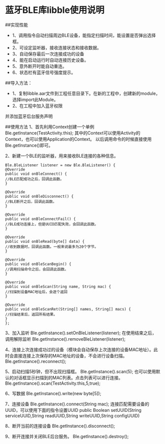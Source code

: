 #  蓝牙BLE库libble使用说明





##实现性能
- 1、调用指令自动扫描周边BLE设备，能指定扫描时间，能设置是否弹出选择框。
- 2、可设定监听器，接收连接状态和接收数据。
- 3、自动保存最后一次连接成功的设备
- 4、能在启动运行时自动连接历史设备。
- 5、意外断开时能自动重连。
- 6、状态栏有蓝牙信号强度提示。


##导入方法：
- 1、复制libble.aar文件到工程任意目录下。在新的工程中，创建新的module，选择import此Module。
- 2、在工程中加入蓝牙权限

<uses-permission android:name="android.permission.BLUETOOTH"/>
<uses-permission android:name="android.permission.BLUETOOTH_ADMIN"/>
并添加蓝牙后台服务声明
<service android:name="com.xs.libble.BleService"/>


##使用方法
1、首先利用Context创建一个单例
Ble.getInstance(TestActivity.this);
其中的Context可以使用Activity的Context，也可以使用Application的Context。
以后调用命令的时候直接使用Ble.getInstance()即可。

2、新建一个BLE的监听器，用来接收BLE连接的各种信息。

    Ble.BleListener listener = new Ble.BleListener() {
    @Override
    public void onBleConnect() {
    //BLE匹配成功之后，回调此函数。
    }
    
    @Override
    public void onBleDisconnect() {
    //BLE断开之后，回调此函数。
    }
    
    @Override
    public void onBleConnectFail() {
    //BLE成功连接上，但是UUID匹配失败，会回调此函数。
    }
    
    @Override
    public void onBleRead(byte[] data) {
    //收到数据时，回调此函数。一般来说最多为20个字节。
    }
    
    @Override
    public void onBleScanBegin() {
    //调用扫描命令之后，会回调此函数。
    }
    
    @Override
    public void onBleScan(String name, String mac) {
    //扫描到设备MAC地址后，会逐个返回
    }
    
    @Override
    public void onBleScanRet(String[] names, String[] macs) {
    //扫描结束后，返回所有结果。
    }
    };

3、加入监听
Ble.getInstance().setOnBleListener(listener);
在使用结束之后，调用解除监听
Ble.getInstance().removeBleListener(listener);

4、连接上次连接成功过的设备（模块会自动保存上次连接的设备MAC地址）。此时会直接连接上次保存的MAC地址的设备，不会进行设备扫描。
Ble.getInstance().reconnect();

5、启动扫描5秒钟，但不出现扫描框。
Ble.getInstance().scan(5);
也可以使用默认的对话框显示扫描到的MAC列表。点击列表可以进行连接。
Ble.getInstance().scan(TestActivity.this,5,true);

6、写数据
Ble.getInstance().write(new byte[5]);

7、连接设备
Ble.getInstance().connect(String mac);
连接匹配需要设备的UUID，可以使用下面的指令设置UUID
public Boolean setUUID(String serviceUUID,String readUUID,String writeUUID,String configUUID)


8、断开当前的连接设备
Ble.getInstance().disconnect();

9、断开连接并关闭BLE后台服务。
Ble.getInstance().destroy();








